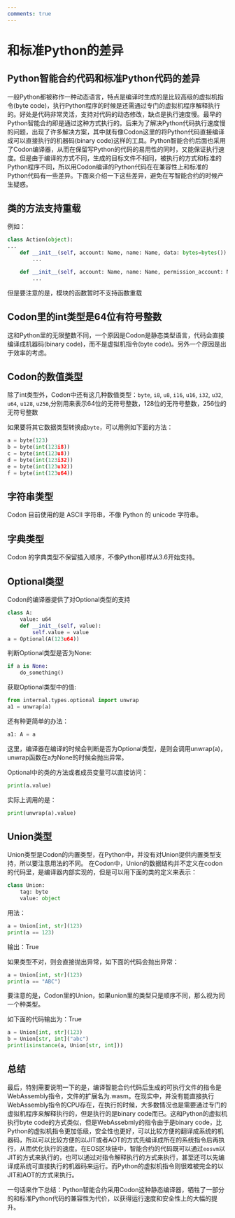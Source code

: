 ```yaml
---
comments: true
---
```


# 和标准Python的差异

## Python智能合约代码和标准Python代码的差异

一般Python都被称作一种动态语言，特点是编译时生成的是比较高级的虚拟机指令(byte code)，执行Python程序的时候是还需通过专门的虚拟机程序解释执行的。好处是代码非常灵活，支持对代码的动态修改，缺点是执行速度慢。最早的Python智能合约即是通过这种方式执行的。后来为了解决Python代码执行速度慢的问题，出现了许多解决方案，其中就有像Codon这里的将Python代码直接编译成可以直接执行的机器码(binary code)这样的工具。Python智能合约后面也采用了Codon编译器，从而在保留写Python的代码的易用性的同时，又能保证执行速度。但是由于编译的方式不同，生成的目标文件不相同，被执行的方式和标准的Python程序不同，所以用Codon编译的Python代码在在兼容性上和标准的Python代码有一些差异。下面来介绍一下这些差异，避免在写智能合约的时候产生疑惑。

## 类的方法支持重载

例如：

```python
class Action(object):
...
    def __init__(self, account: Name, name: Name, data: bytes=bytes()):
        ...

    def __init__(self, account: Name, name: Name, permission_account: Name, data: bytes=bytes()):
        ...
```

但是要注意的是，模块的函数暂时不支持函数重载

## Codon里的int类型是64位有符号整数

这和Python里的无限整数不同，一个原因是Codon是静态类型语言，代码会直接编译成机器码(binary code)，而不是虚拟机指令(byte code)。另外一个原因是出于效率的考虑。

## Codon的数值类型

除了int类型外，Codon中还有这几种数值类型：`byte`, `i8`, `u8`, `i16`, `u16`, `i32`, `u32`, `u64`, `u128`, `u256`,分别用来表示64位的无符号整数，128位的无符号整数，256位的无符号整数

如果要将其它数据类型转换成`byte`，可以用例如下面的方法：

```python
a = byte(123)
b = byte(int(123i8))
c = byte(int(123u8))
d = byte(int(123i32))
e = byte(int(123u32))
f = byte(int(123u64))
```

## 字符串类型

Codon 目前使用的是 ASCII 字符串，不像 Python 的 unicode 字符串。

## 字典类型

Codon 的字典类型不保留插入顺序，不像Python那样从3.6开始支持。

## Optional类型

Codon的编译器提供了对Optional类型的支持

```python
class A:
    value: u64
    def __init__(self, value):
        self.value = value
a = Optional(A(123u64))
```

判断Optional类型是否为None:

```python
if a is None:
    do_something()
```

获取Optional类型中的值:

```python
from internal.types.optional import unwrap
a1 = unwrap(a)
```

还有种更简单的办法：

```python
a1: A = a
```

这里，编译器在编译的时候会判断是否为Optional类型，是则会调用unwrap(a)，unwrap函数在a为None的时候会抛出异常。

Optional中的类的方法或者成员变量可以直接访问：

```python
print(a.value)
```

实际上调用的是：
```python
print(unwrap(a).value)
```

## Union类型

Union类型是Codon的内置类型，在Python中，并没有对Union提供内置类型支持，所以要注意用法的不同。
在Codon中，Union的数据结构并不定义在codon的代码里，是编译器内部实现的，但是可以用下面的类的定义来表示：
```python
class Union:
    tag: byte
    value: object
```

用法：

```python
a = Union[int, str](123)
print(a == 123)
```
输出：True

如果类型不对，则会直接抛出异常，如下面的代码会抛出异常：

```python
a = Union[int, str](123)
print(a == "ABC")
```

要注意的是，Codon里的Union，如果union里的类型只是顺序不同，那么视为同一个种类型。

如下面的代码输出为：True

```python
a = Union[int, str](123)
b = Union[str, int]("abc")
print(isinstance(a, Union[str, int]))
```

## 总结
最后，特别需要说明一下的是，编译智能合约代码后生成的可执行文件的指令是WebAssembly指令，文件的扩展名为.wasm。在现实中，并没有能直接执行WebAssembly指令的CPU存在，在执行的时候，大多数情况也是需要通过专门的虚拟机程序来解释执行的，但是执行的是binary code而已。这和Python的虚拟机执行byte code的方式类似，但是WebAssebmly的指令由于是binary code，比Python的虚拟机指令更加低级，安全性也更好，可以比较方便的翻译成系统的机器码，所以可以比较方便的以JIT或者AOT的方式先编译成所在的系统指令后再执行，从而优化执行的速度。在EOS区块链中，智能合约的代码既可以通过`eosvm`以JIT的方式来执行的，也可以通过对指令解释执行的方式来执行，甚至还可以先编译成系统可直接执行的机器码来运行。而Python的虚拟机指令则很难被完全的以JIT和AOT的方式来执行。

一句话来作下总结：Python智能合约采用Codon这种静态编译器，牺牲了一部分的和标准Python代码的兼容性为代价，以获得运行速度和安全性上的大幅的提升。
